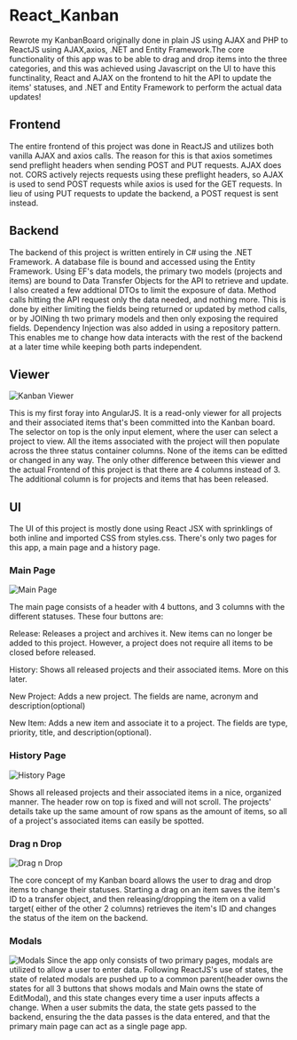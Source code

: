 # React_Kanban

Rewrote my KanbanBoard originally done in plain JS using AJAX and PHP to ReactJS using AJAX,axios, .NET and Entity Framework.The core functionality of this app was to be able to drag and drop items into the three categories, and this was achieved using Javascript on the UI to have this functinality, React and AJAX on the frontend to hit the API to update the items' statuses, and .NET and Entity Framework to perform the actual data updates!

## Frontend
The entire frontend of this project was done in ReactJS and utilizes both vanilla AJAX and axios calls. The reason for this is that axios sometimes send preflight headers when sending POST and PUT requests. AJAX does not. CORS actively rejects requests using these preflight headers, so AJAX is used to send POST requests while axios is used for the GET requests. In lieu of using PUT requests to update the backend, a POST request is sent instead.





## Backend
The backend of this project is written entirely in C# using the .NET Framework. A database file is bound and accessed using the Entity Framework. Using EF's data models, the primary two models (projects and items) are bound to Data Transfer Objects for the API to retrieve and update. I also created a few addtional DTOs to limit the exposure of data. Method calls hitting the API request only the data needed, and nothing more. This is done by either limiting the fields being returned or updated by method calls, or by JOINing th two primary models and then only exposing the required fields. Dependency Injection was also added in using a repository pattern. This enables me to change how data interacts with the rest of the backend at a later time while keeping both parts independent.





## Viewer

![Kanban Viewer](https://raw.githubusercontent.com/normanzhao/React_Kanban/master/images/viewer.png)

This is my first foray into AngularJS. It is a read-only viewer for all projects and their associated items that's been committed into the Kanban board. The selector on top is the only input element, where the user can select a project to view. All the items associated with the project will then populate across the three status container columns. None of the items can be editted or changed in any way. The only other difference between this viewer and the actual Frontend of this project is that there are 4 columns instead of 3. The additional column is for projects and items that has been released.





## UI
The UI of this project is mostly done using React JSX with sprinklings of both inline and imported CSS from styles.css. There's only two pages for this app, a main page and a history page. 


### Main Page

![Main Page](https://raw.githubusercontent.com/normanzhao/React_Kanban/master/images/main_page.png)

The main page consists of a header with 4 buttons, and 3 columns with the different statuses. These four buttons are:

Release: Releases a project and archives it. New items can no longer be added to this project. However, a project does not require all items to be closed before released.

History: Shows all released projects and their associated items. More on this later.

New Project: Adds a new project. The fields are name, acronym and description(optional)

New Item: Adds a new item and associate it to a project. The fields are type, priority, title, and description(optional).


### History Page

![History Page](https://raw.githubusercontent.com/normanzhao/React_Kanban/master/images/history_page.png)

Shows all released projects and their associated items in a nice, organized manner. The header row on top is fixed and will not scroll. The projects' details take up the same amount of row spans as the amount of items, so all of a project's associated items can easily be spotted.


### Drag n Drop

![Drag n Drop](https://raw.githubusercontent.com/normanzhao/React_Kanban/master/images/dragndrop.png)

The core concept of my Kanban board allows the user to drag and drop items to change their statuses. Starting a drag on an item saves the item's ID to a transfer object, and then releasing/dropping the item on a valid target( either of the other 2 columns) retrieves the item's ID and changes the status of the item on the backend.


### Modals

![Modals](https://raw.githubusercontent.com/normanzhao/React_Kanban/master/images/edit_modal.png)
Since the app only consists of two primary pages, modals are utilized to allow a user to enter data. Following ReactJS's use of states, the state of related modals are pushed up to a common parent(header owns the states for all 3 buttons that shows modals and Main owns the state of EditModal), and this state changes every time a user inputs affects a change. When a user submits the data, the state gets passed to the backend, ensuring the the data passes is the data entered, and that the primary main page can act as a single page app.
